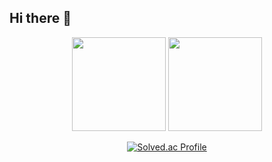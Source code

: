 ## Hi there 👋

<div align="center">

<span>
  <img src = "https://github-readme-stats.vercel.app/api?username=sounmu&count_private=true&show_icons=true&theme=discord_old_blurple"height= 150px/>
  <img src = "https://github-readme-stats.vercel.app/api/top-langs/?username=sounmu&layout=compact&exclude_repo=ku_cose215_Backup,ku_cose215,ku_cose101,ku_cose221_Backup&theme=discord_old_blurple" height= 150px/> 
</span>

[![Solved.ac Profile](http://mazassumnida.wtf/api/generate_badge?boj=sounmu)](https://solved.ac/sounmu)

</div>

<!--
**sounmu/sounmu** is a ✨ _special_ ✨ repository because its `README.md` (this file) appears on your GitHub profile.

Here are some ideas to get you started:

- 🔭 I’m currently working on ...
- 🌱 I’m currently learning ...
- 👯 I’m looking to collaborate on ...
- 🤔 I’m looking for help with ...
- 💬 Ask me about ...
- 📫 How to reach me: ...
- 😄 Pronouns: ...
- ⚡ Fun fact: ...
-->
